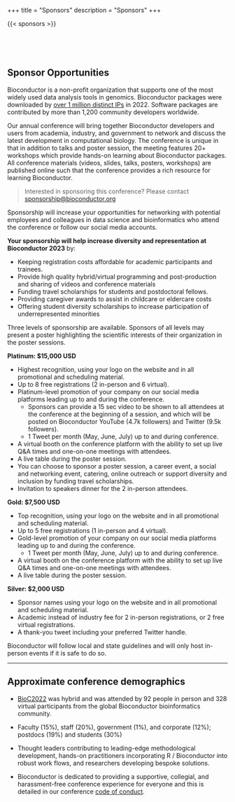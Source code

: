 +++
title = "Sponsors"
description = "Sponsors"
+++

<!--
# Hide headings until have logos to add
-->
{{< sponsors >}}


<!--
|       |
|:-----:|
| **Moderna Therapeutics** |
| ![](../img/clients/moderna-therapeutics-logo_resized.png) |
| **https://www.modernatx.com/** |
&nbsp;

|       |
|:-----:|
| **Microsoft** |
| ![](../img/clients/Microsoft_resized.jpg) |
| **https://www.microsoft.com/genomics/** |
&nbsp;

|       |
|:-----:|
| **StickerMule** |
| ![](../img/clients/StickerMule_resized.png) |
| **https://mule.to/p2oj** |
&nbsp;

|       |
|:-----:|
| **Tercen Data Analytics Ltd.** |
| ![](../img/clients/Tercen_weblogo4_resized.png) |
| **https://www.tercen.com/** |

&nbsp;


## Coming soon


# Platinum

|       |
|:-----:|
| **NanoString Technologies** |
| ![](../img/clients/NanoString_resized.png) |
| **https://www.nanostring.com/** |
&nbsp;

&nbsp;

# Gold

|       |
|:-----:|
| **Genentech** |
| ![](../img/clients/Genentech-Logo_resized.png) |
| **https://www.gene.com/** |

&nbsp;

|       |
|:-----:|
| **Takeda Pharmaceuticals** |
| ![](../img/clients/takeda_logo_resized.png) |
| **http://www.takeda.com/** |

&nbsp;

|       |
|:-----:|
| **BaseBit Technologies** |
| ![](../img/clients/basebitlogo_resized.png) |
| **https://www.basebitglobal.ai/** |

&nbsp;
|       |
|:-----:|
| **Maze Therapeutics** |
| ![](../img/clients/Maze_Logo_Navy-04_resized.png) |
| **https://mazetx.com/** |
&nbsp;

|       |
|:-----:|
| **Novartis** |
| ![](../img/clients/novartis_logo_resized.png) |
| **https://www.novartis.com/** |
&nbsp;

|       |
|:-----:|
| **Bluebirdbio** |
| ![](../img/clients/Bluebird_resized.png) |
| **https://www.bluebirdbio.com/** |
&nbsp;

&nbsp;

# Silver

|       |
|:-----:|
| **Tercen Data Analytics Ltd.** |
| ![](../img/clients/Tercen_weblogo4_resized.png) |
| **https://www.tercen.com/** |

&nbsp;

|       |
|:-----:|
| **R Consortium** |
| ![](../img/clients/R_Consortium-logo-horizontal-black_resized.png) |
| **https://www.r-consortium.org/** |

&nbsp;

|       |
|:-----:|
| **F1000** |
| ![](../img/clients/F1000R_logo_crop_resized.png) |
| **https://f1000research.com/** |
&nbsp;

|       |
|:-----:|
| **Stickermule** |
| ![](../img/clients/StickerMule_resized.png) |
| **[https://www.stickermule.com/](https://mule.to/p1yv)** |
&nbsp;

|       |
|:-----:|
| **CRC Press** |
| ![](../img/clients/crcpress_resized.png) |
| **https://www.routledge.com/** |
&nbsp;

|       |
|:-----:|
| **Bristol Myers Squibb** |
| ![](../img/clients/bms-rebrand-logo.svg.png) |
| **https://www.bms.com/** |
-->

&nbsp;

&nbsp;

## Sponsor Opportunities
Bioconductor is a non-profit organization that supports one of the most widely used data analysis tools in genomics. Bioconductor packages were downloaded by [over 1 million distinct IPs](http://www.bioconductor.org/packages/stats/bioc/index.html) in 2022. Software packages are contributed by more than 1,200 community developers worldwide.  

Our annual conference will bring together Bioconductor developers and users from academia, industry, and government to network and discuss the latest development in computational biology. The conference is unique in that in addition to talks and poster session, the meeting features 20+ workshops which provide hands-on learning about Bioconductor packages. All conference materials (videos, slides, talks, posters, workshops) are published online such that the conference provides a rich resource for learning Bioconductor. 


> Interested in sponsoring this conference? Please contact <sponsorship@bioconductor.org>

Sponsorship will increase your opportunities for networking with potential employees and colleagues in data science and bioinformatics who attend the conference or follow our social media accounts. 

**Your sponsorship will help increase diversity and representation at Bioconductor 2023** by:

- Keeping registration costs affordable for academic participants and trainees.  
- Provide high quality hybrid/virtual programming and post-production and sharing of videos and conference materials
- Funding travel scholarships for students and postdoctoral fellows.
- Providing caregiver awards to assist in childcare or eldercare costs
- Offering student diversity scholarships to increase participation of underrepresented minorities

Three levels of sponsorship are available. Sponsors of all levels may present a poster highlighting the scientific interests of their organization in the poster sessions.

**Platinum: $15,000 USD**

- Highest recognition, using your logo on the website and in all promotional and scheduling material. 
- Up to 8 free registrations (2 in-person and 6 virtual).
- Platinum-level promotion of your company on our social media platforms leading up to and during the conference. 
    - Sponsors can provide a 15 sec video to be shown to all attendees at the 
      conference at the beginning of a session, and which will be posted on 
      Bioconductor YouTube (4.7k followers) and Twitter (9.5k followers). 
    - 1 Tweet per month (May, June, July) up to and during conference. 
- A virtual booth on the conference platform with the ability to set up live Q&A times and one-on-one meetings with attendees.
- A live table during the poster session.
- You can choose to sponsor a poster session, a career event, a social and networking event, catering, online outreach or support diversity and inclusion by funding travel scholarships.
- Invitation to speakers dinner for the 2 in-person attendees.


**Gold: $7,500 USD**

- Top recognition, using your logo on the website and in all promotional and scheduling material. 
- Up to 5 free registrations (1 in-person and 4 virtual). 
- Gold-level promotion of your company on our social media platforms leading up to and during the conference. 
    - 1 Tweet per month (May, June, July) up to and during conference. 
- A virtual booth on the conference platform with the ability to set up live Q&A times and one-on-one meetings with attendees.
- A live table during the poster session.


**Silver: $2,000 USD**

- Sponsor names using your logo on the website and in all promotional and scheduling material.  
- Academic instead of industry fee for 2 in-person registrations, or 2 free virtual registrations.
- A thank-you tweet including your preferred Twitter handle.


Bioconductor will follow local and state guidelines and will only host in-person events if it is safe to do so. 

***

## Approximate conference demographics

<!--
- Bioc2021 was virtual and was attended by 500+ participants from the global Bioconductor bioinformatics community. 

- Academic (50%), corporate (e.g., pharmaceutical; 30%);
  not-for-profit (e.g., Cancer Center; 15%), and government (5%)
  participants.

- Lab / group leaders (10%), postdoctoral researchers (40%),
  bioinformatics core staff (20%), and graduate students (30%).

- PhD (60%), MS (20%), and other degrees.

- Thought leaders contributing to leading-edge methodological
  development, hands-on practitioners incorporating _R_ / _Bioconductor_ into robust work flows, and researchers developing
  bespoke solutions.
  
-  Bioconductor is dedicated to providing a supportive, collegial, and harassment-free conference experience for everyone and this is detailed in our conference [code of conduct](https://bioc2022.bioconductor.org/code/). 
-->

- [BioC2022](https://bioc2022.bioconductor.org/) was hybrid and was attended by 92 people in person and 328 virtual participants from the global Bioconductor bioinformatics community.

- Faculty (15%), staff (20%), government (1%), and corporate (12%); postdocs (19%) and students (30%)

- Thought leaders contributing to leading-edge methodological development, hands-on practitioners incorporating R / Bioconductor into robust work flows, and researchers developing bespoke solutions.

- Bioconductor is dedicated to providing a supportive, collegial, and harassment-free conference experience for everyone and this is detailed in our conference [code of conduct](/code).
